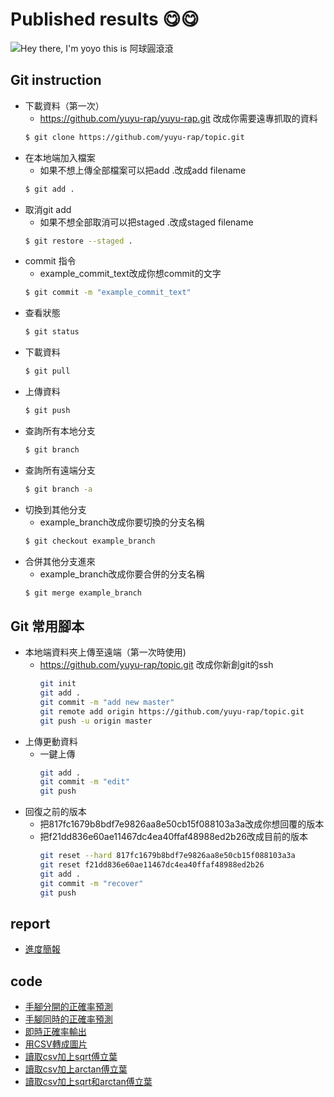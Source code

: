 # Published results 😋😋

![Hey there, I'm yoyo this is 阿球圓滾滾](阿球圓滾滾.gif)

## Git instruction
* 下載資料（第一次）
	* https://github.com/yuyu-rap/yuyu-rap.git 改成你需要遠專抓取的資料
	```sh
  	$ git clone https://github.com/yuyu-rap/topic.git
  	```
* 在本地端加入檔案
	* 如果不想上傳全部檔案可以把add .改成add filename
	```sh
  	$ git add .
  	```
* 取消git add
	* 如果不想全部取消可以把staged .改成staged filename
	```sh
  	$ git restore --staged .
  	```
* commit 指令
	* example_commit_text改成你想commit的文字
	```sh
  	$ git commit -m "example_commit_text"
  	```
* 查看狀態
	```sh
  	$ git status
  	```
* 下載資料
	```sh
  	$ git pull
  	```
* 上傳資料
	```sh
  	$ git push
  	```
* 查詢所有本地分支
	```sh
  	$ git branch
  	```
* 查詢所有遠端分支
	```sh
  	$ git branch -a
  	```
* 切換到其他分支
	* example_branch改成你要切換的分支名稱
	```sh
  	$ git checkout example_branch
  	```
* 合併其他分支進來
	* example_branch改成你要合併的分支名稱
	```sh
  	$ git merge example_branch
  	```
## Git 常用腳本
* 本地端資料夾上傳至遠端（第一次時使用)
	* https://github.com/yuyu-rap/topic.git 改成你新創git的ssh
		```sh
	  	git init
		git add .
		git commit -m "add new master"
		git remote add origin https://github.com/yuyu-rap/topic.git
		git push -u origin master  
 	  	```
* 上傳更動資料
	* 一鍵上傳
		```sh
	  	git add .
		git commit -m "edit"
		git push
 	  	```
* 回復之前的版本
	* 把817fc1679b8bdf7e9826aa8e50cb15f088103a3a改成你想回覆的版本
	* 把f21dd836e60ae11467dc4ea40ffaf48988ed2b26改成目前的版本
		```sh
	  	git reset --hard 817fc1679b8bdf7e9826aa8e50cb15f088103a3a
		git reset f21dd836e60ae11467dc4ea40ffaf48988ed2b26
		git add .
		git commit -m "recover"
		git push
 	  	```
## report
* [進度簡報](report/2022_05_06.pptx)

## code
* [手腳分開的正確率預測](code/Correct_prediction.py)
* [手腳同時的正確率預測](code/Correct_prediction_foot&hand.py)
* [即時正確率輸出](code/immediate_prediction.ipynb)
* [用CSV轉成圖片](code/csv_to_picture%20.ipynb)
* [讀取csv加上sqrt傅立葉](code/fft_to_csv.ipynb)
* [讀取csv加上arctan傅立葉](code/fft_arctan_to_csv.ipynb)
* [讀取csv加上sqrt和arctan傅立葉](code/fft_sqrt_arctan_to_csv.ipynb)
